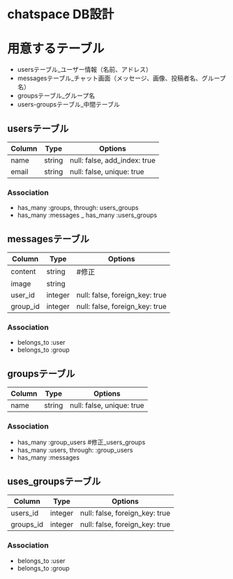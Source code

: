 # chatspace DB設計
# 用意するテーブル
- usersテーブル_ユーザー情報（名前、アドレス）
- messagesテーブル_チャット画面（メッセージ、画像、投稿者名、グループ名）
- groupsテーブル_グループ名
- users-groupsテーブル_中間テーブル

## usersテーブル
|Column|Type|Options|
|------|----|-------|
|name|string|null: false, add_index: true|
|email|string|null: false, unique: true|
### Association
- has_many :groups, through: users_groups
- has_many :messages
_ has_many :users_groups

## messagesテーブル
|Column|Type|Options|
|------|----|-------|
|content|string|   #修正|body|text| contentに変更  
|image|string|
|user_id|integer|null: false, foreign_key: true|
|group_id|integer|null: false, foreign_key: true|
### Association
- belongs_to :user
- belongs_to :group

## groupsテーブル
|Column|Type|Options|
|------|----|-------|
|name|string|null: false, unique: true|
### Association
- has_many :group_users   #修正_users_groups
- has_many :users, through: :group_users
- has_many :messages

## uses_groupsテーブル
|Column|Type|Options|
|------|----|-------|
|users_id|integer|null: false, foreign_key: true|
|groups_id|integer|null: false, foreign_key: true|
### Association
- belongs_to :user
- belongs_to :group